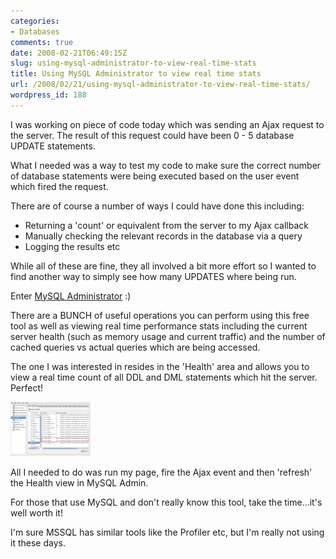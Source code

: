 ```yaml
---
categories:
- Databases
comments: true
date: 2008-02-21T06:49:15Z
slug: using-mysql-administrator-to-view-real-time-stats
title: Using MySQL Administrator to view real time stats
url: /2008/02/21/using-mysql-administrator-to-view-real-time-stats/
wordpress_id: 188
---
```


I was working on piece of code today which was sending an Ajax request to the server. The result of this request could have been 0 - 5 database UPDATE statements.

What I needed was a way to test my code to make sure the correct number of database statements were being executed based on the user event which fired the request.

There are of course a number of ways I could have done this including:

  * Returning a 'count' or equivalent from the server to my Ajax callback
  * Manually checking the relevant records in the database via a query
  * Logging the results etc

While all of these are fine, they all involved a bit more effort so I wanted to find another way to simply see how many UPDATES where being run.

Enter [MySQL Administrator](http://www.mysql.com/products/tools/administrator/) :)

There are a BUNCH of useful operations you can perform using this free tool as well as viewing real time performance stats including the current server health (such as memory usage and current traffic) and the number of cached queries vs actual queries which are being accessed.

The one I was interested in resides in the 'Health' area and allows you to view a real time count of all DDL and DML statements which hit the server. Perfect!

[![mysql administrator](/images/uploads/2008/02/mysql_admin.thumbnail.jpg)](/images/uploads/2008/02/mysql_admin.jpg)

All I needed to do was run my page, fire the Ajax event and then 'refresh' the Health view in MySQL Admin.

For those that use MySQL and don't really know this tool, take the time...it's well worth it!

I'm sure MSSQL has similar tools like the Profiler etc, but I'm really not using it these days.
